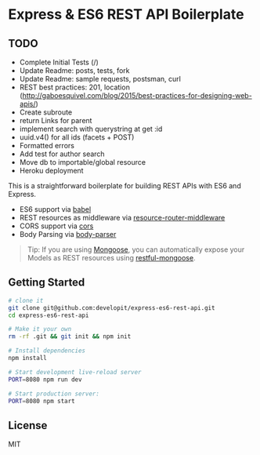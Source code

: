 Express & ES6 REST API Boilerplate
==================================

TODO
---------------
- Complete Initial Tests (/)
- Update Readme: posts, tests, fork
- Update Readme: sample requests, postsman, curl
- REST best practices: 201, location (http://gaboesquivel.com/blog/2015/best-practices-for-designing-web-apis/)
- Create subroute
- return Links for parent
- implement search with querystring at get :id
- uuid.v4() for all ids (facets + POST)
- Formatted errors
- Add test for author search
- Move db to importable/global resource
- Heroku deployment

This is a straightforward boilerplate for building REST APIs with ES6 and Express.

- ES6 support via [babel](https://babeljs.io)
- REST resources as middleware via [resource-router-middleware](https://github.com/developit/resource-router-middleware)
- CORS support via [cors](https://github.com/troygoode/node-cors)
- Body Parsing via [body-parser](https://github.com/expressjs/body-parser)

> Tip: If you are using [Mongoose](https://github.com/Automattic/mongoose), you can automatically expose your Models as REST resources using [restful-mongoose](https://git.io/restful-mongoose).

Getting Started
---------------

```sh
# clone it
git clone git@github.com:developit/express-es6-rest-api.git
cd express-es6-rest-api

# Make it your own
rm -rf .git && git init && npm init

# Install dependencies
npm install

# Start development live-reload server
PORT=8080 npm run dev

# Start production server:
PORT=8080 npm start
```


License
-------

MIT
